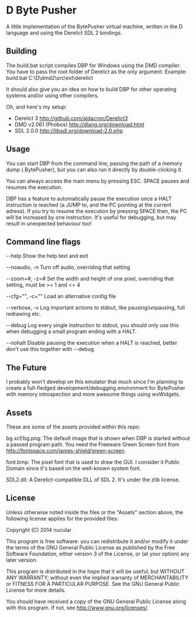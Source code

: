 D Byte Pusher
=============

A little implementation of the BytePusher virtual machine, written in the D
language and using the Derelict SDL 2 bindings.

Building
--------

The build.bat script compiles DBP for Windows using the DMD compiler. You have
to pass the root folder of Derelict as the only argument.
Example: build.bat C:\D\dmd2\src\ext\derelict

It should also give you an idea on how to build DBP for other operating systems
and/or using other compilers.

Oh, and here's my setup:
- Derelict 3 <http://github.com/aldacron/Derelict3>
- DMD v2.061 (Phobos) <http://dlang.org/download.html>
- SDL 2.0.0 <http://libsdl.org/download-2.0.php>

Usage
-----

You can start DBP from the command line, passing the path of a memory dump
(.BytePusher), but you can also run it directly by double-clicking it.

You can always access the main menu by pressing ESC. SPACE pauses and resumes
the execution.

DBP has a feature to automatically pause the execution once a HALT instruction
is reached (a JUMP to, and the PC pointing at the current adress). If you try
to resume the execution by pressing SPACE then, the PC will be increased by one
instruction. It's useful for debugging, but may result in unexpected behaviour
too!

Command line flags
------------------

--help           Show the help text and exit

--noaudio, -n    Turn off audio, overriding that setting

--zoom=#, -z=#   Set the width and height of one pixel, overriding that setting,
                 must be >= 1 and <= 4

--cfg="", -c=""  Load an alternative config file

--verbose, -v    Log important actions to stdout, like pausing/unpausing,
                 full redrawing etc.

--debug          Log every single instruction to stdout, you should only use
                 this when debugging a small program ending with a HALT.

--nohalt         Disable pausing the execution when a HALT is reached, better
                 don't use this together with --debug

The Future
----------

I probably won't develop on this emulator that much since I'm planning to create
a full-fledged development/debugging environment for BytePusher with memory
introspection and more awesome things using wxWidgets.

Assets
------

These are some of the assets provided within this repo:

bg.xcf/bg.png:
    The default image that is shown when DBP is started without a passed
    program path. You need the Freeware Green Screen font from
    <http://fontspace.com/james-shield/green-screen>.

font.bmp:
    The pixel font that is used to draw the GUI. I consider it Public Domain
    since it's based on the well-known system font.

SDL2.dll:
    A Derelict-compatible DLL of SDL 2. It's under the zlib license.

License
-------

Unless otherwise noted inside the files or the "Assets" section above, the
following license applies for the provided files:

Copyright (C) 2014 nucular

This program is free software: you can redistribute it and/or modify
it under the terms of the GNU General Public License as published by
the Free Software Foundation, either version 3 of the License, or
(at your option) any later version.

This program is distributed in the hope that it will be useful,
but WITHOUT ANY WARRANTY; without even the implied warranty of
MERCHANTABILITY or FITNESS FOR A PARTICULAR PURPOSE.  See the
GNU General Public License for more details.

You should have received a copy of the GNU General Public License
along with this program.  If not, see <http://www.gnu.org/licenses/>.
